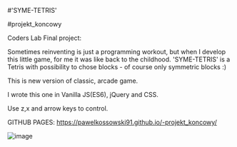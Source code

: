 #'SYME-TETRIS'


#projekt_koncowy

Coders Lab Final project:

Sometimes reinventing is just a programming workout, but when I develop this little game, for me it was like back to the childhood. 'SYME-TETRIS' is a Tetris with possibility to chose blocks - of course only symmetric blocks :) 

This is new version of classic, arcade game.

I wrote this one in Vanilla JS(ES6), jQuery and CSS.



Use z,x and arrow keys to control.


GITHUB PAGES:
 https://pawelkossowski91.github.io/-projekt_koncowy/




![image](https://pawelkossowski91.github.io/-projekt_koncowy/imgRead.png)
